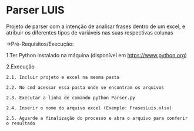 # Parser LUIS

Projeto de parser com a intenção de analisar frases dentro de um excel, e atribuir os diferentes tipos de variáveis nas suas respectivas colunas

->Pré-Requisitos/Execução:
  
  1.Ter Python instalado na máquina (disponível em https://www.python.org)
  
  2.Execução
    
    2.1. Incluir projeto e excel na mesma pasta
    
    2.2. No cmd acessar essa pasta onde se encontram os arquivos
    
    2.3. Executar a linha de comando python Parser.py
	
	2.4. Inserir o nome do arquivo excel (Exemplo: FrasesLuis.xlsx)
    
	2.5. Aguarde a finalização do processo e abra o arquivo para conferir o resultado